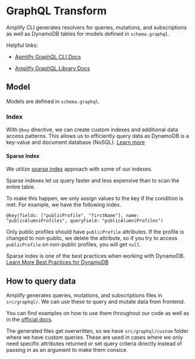# GraphQL Transform
Amplify CLI generates resolvers for queries, mutations, and subscriptions as well as DynamoDB tables for models defined in `schema.graphql`.

Helpful links:

  - [Apmlify GraphQL CLI Docs](https://docs.amplify.aws/cli/graphql-transformer/overview/)

  - [Amplify GraphQL Library Docs](https://docs.amplify.aws/lib/graphqlapi/getting-started/q/platform/js/)

## Model
Models are defined in `schema.graphql`.

### Index
With `@key` directive, we can create custom indexes and additional data access patterns.
This allows us to efficiently query data as DynamoDB is a key-value and document database (NoSQL).
[Learn more](https://docs.amplify.aws/cli/graphql-transformer/key/)

#### Sparse Index
We utilize [sparse index](https://docs.aws.amazon.com/amazondynamodb/latest/developerguide/bp-indexes-general-sparse-indexes.html) approach with some of our indexes.

Sparse indexes let us query faster and less expensive than to scan the entire table.

To make this happen, we only assign values to the key if the condition is met. For example, we have the following index.

```@key(fields: ["publicProfile", "firstName"], name: "publicAlumniProfiles", queryField: "publicAlumniProfiles")```

Only public profiles should have `publicProfile` attributes. If the profile is changed to non-public, we delete the attribute, so if you try to access `publicProfile` on non-public profiles, you will get `null`.

Sparse index is one of the best practices when working with DynamoDB. [Learn More Best Practices for DynamoDB](https://docs.aws.amazon.com/amazondynamodb/latest/developerguide/best-practices.html)

## How to query data
Amplify generates queries, mutations, and subscriptions files in `src/graphql/`. We can use these to query and mutate data from frontend.

You can find examples on how to use them throughout our code as well as in the [official docs](https://docs.amplify.aws/lib/graphqlapi/mutate-data/q/platform/js/).

The generated files get overwritten, so we have `src/graphql/custom` folder where we have custom queries. These are used in cases where we only need specific attributes returned or set query criteria directly instead of passing in as an argument to make them consice.
